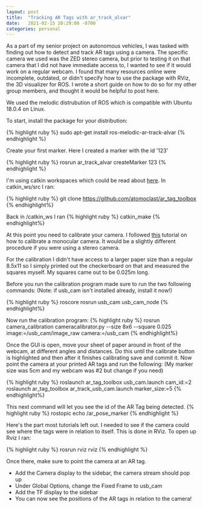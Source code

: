 ```yaml
---
layout: post
title:  "Tracking AR Tags with ar_track_alvar"
date:   2021-02-15 20:29:00 -0700
categories: personal
---
```


As a part of my senior project on autonomous vehicles, I was tasked with finding out how to detect and track AR tags using a camera. The specific camera we used was the ZED stereo camera, but prior to testing it on that camera that I did not have immediate access to, I wanted to see if it would work on a regular webcam. I found that many resources online were incomplete, outdated, or didn't specify how to use the package with RViz, the 3D visualizer for ROS. I wrote a short guide on how to do so for my other group members, and thought it would be helpful to post here. 

We used the melodic distrubution of ROS which is compatible with Ubuntu 18.0.4 on Linux. 

To start, install the package for your distribution:

{% highlight ruby %}
sudo apt-get install ros-melodic-ar-track-alvar
{% endhighlight %}

Create your first marker. Here I created a marker with the id '123'

{% highlight ruby %}
rosrun ar_track_alvar createMarker 123
{% endhighlight %}

I'm using catkin workspaces which could be read about [here][catkin_ws]. In catkin_ws/src I ran:

{% highlight ruby %}
git clone https://github.com/atomoclast/ar_tag_toolbox
{% endhighlight%}

Back in /catkin_ws I ran
{% highlight ruby %}
catkin_make
{% endhighlight%}

At this point you need to calibrate your camera. I followed [this][cam_calibrate] tutorial on how to calibrate a monocular camera. It would be a slightly different procedure if you were using a stereo camera. 

For the calibration I didn't have access to a larger paper size than a regular 8.5x11 so I simply printed out the checkerboard on that and measured the squares myself. My squares came out to be 0.025m long.

Before you run the calibration program made sure to run the two following commands: (Note: if usb_cam isn't installed already, install it now!)

{% highlight ruby %}
roscore
rosrun usb_cam usb_cam_node
{% endhighlight%}

Now run the calibration program:
{% highlight ruby %}
rosrun camera_calibration cameracalibrator.py --size 8x6 --square 0.025 image:=/usb_cam/image_raw camera:=/usb_cam
{% endhighlight%}

Once the GUI is open, move your sheet of paper around in front of the webcam, at different angles and distances. Do this until the calibrate button is highlighted and then after it finishes calibrating save and commit it. Now point the camera at your printed AR tags and run the following: 
(My marker size was 5cm and my webcam was #2 but change if you need)

{% highlight ruby %}
roslaunch ar_tag_toolbox usb_cam.launch cam_id:=2
roslaunch ar_tag_toolbox ar_track_usb_cam.launch marker_size:=5
{% endhighlight%}

This next command will let you see the id of the AR Tag being detected.
{% highlight ruby %}
rostopic echo /ar_pose_marker
{% endhighlight %}

Here's the part most tutorials left out. I needed to see if the camera could see where the tags were in relation to itself. This is done in RViz. To open up Rviz I ran:

{% highlight ruby %}
rosrun rviz rviz
{% endhighlight %}

Once there, make sure to point the camera at an AR tag.
- Add the Camera display to the sidebar, the camera stream should pop up
- Under Global Options, change the Fixed Frame to usb_cam
- Add the TF display to the sidebar
- You can now see the positions of the AR tags in relation to the camera!

<!-- add rviz pictures here -->

[catkin_ws]: http://wiki.ros.org/catkin/Tutorials/create_a_workspace
[cam_calibrate]: http://wiki.ros.org/camera_calibration/Tutorials/MonocularCalibration#Before_Starting

